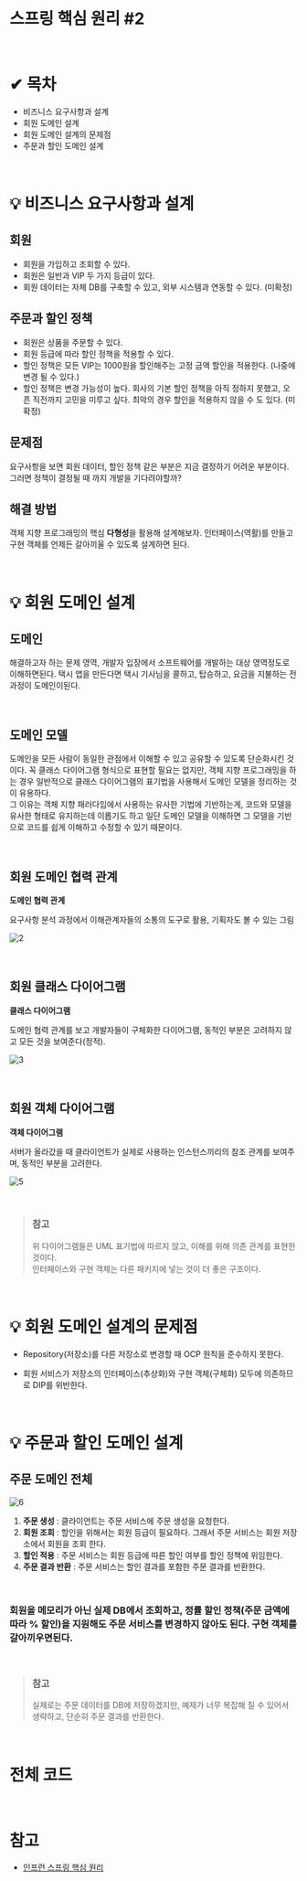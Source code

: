 # 스프링 핵심 원리 #2  

<br/>

# ✔ 목차
* 비즈니스 요구사항과 설계
* 회원 도메인 설계
* 회원 도메인 설계의 문제점
* 주문과 할인 도메인 설계
  
<br/>

# 💡 비즈니스 요구사항과 설계

## **회원**

* 회원을 가입하고 조회할 수 있다.
* 회원은 일반과 VIP 두 가지 등급이 있다.
* 회원 데이터는 자체 DB를 구축할 수 있고, 외부 시스템과 연동할 수 있다. (미확정)

## **주문과 할인 정책**

* 회원은 상품을 주문할 수 있다.
* 회원 등급에 따라 할인 정책을 적용할 수 있다.
* 할인 정책은 모든 VIP는 1000원을 할인해주는 고정 금액 할인을 적용한다. (나중에 변경 될 수 있다.)
* 할인 정책은 변경 가능성이 높다. 회사의 기본 할인 정책을 아직 정하지 못했고, 오픈 직전까지 고민을 미루고 싶다. 최악의 경우 할인을 적용하지 않을 수 도 있다. (미확정)

## **문제점**

요구사항을 보면 회원 데이터, 할인 정책 같은 부분은 지금 결정하기 어려운 부분이다. 그러면 정책이 결정될 때 까지 개발을 기다려야할까?

## **해결 방법**

객체 지향 프로그래밍의 핵심 **다형성**을 활용해 설계해보자. 인터페이스(역활)를 만들고 구현 객체를 언제든 갈아끼울 수 있도록 설계하면 된다.

<br/>

# 💡 회원 도메인 설계

## **도메인**

해결하고자 하는 문제 영역, 개발자 입장에서 소프트웨어를 개발하는 대상 영역정도로 이해하면된다. 택시 앱을 만든다면 택시 기사님을 콜하고, 탑승하고, 요금을 지불하는 전 과정이 도메인이된다.

<br/>

## **도메인 모델**

도메인을 모든 사람이 동일한 관점에서 이해할 수 있고 공유할 수 있도록 단순화시킨 것이다. 꼭 클래스 다이어그램 형식으로 표현할 필요는 없지만, 객체 지향 프로그래밍을 하는 경우 일반적으로 클래스 다이어그램의 표기법을 사용해서 도메인 모델을 정리하는 것이 유용하다.  
그 이유는 객체 지향 패러다임에서 사용하는 유사한 기법에 기반하는게, 코드와 모델을 유사한 형태로 유지하는데 이롭기도 하고 일단 도메인 모델을 이해하면 그 모델을 기반으로 코드를 쉽게 이해하고 수정할 수 있기 때문이다.

<br/>

## **회원 도메인 협력 관계**

**도메인 협력 관계**  

요구사항 분석 과정에서 이해관계자들의 소통의 도구로 활용, 기획자도 볼 수 있는 그림

![2](https://user-images.githubusercontent.com/55661631/106770581-797d4800-6681-11eb-8b6c-b34af23dfb4a.PNG)


<br/>

## **회원 클래스 다이어그램**

**클래스 다이어그램**  

도메인 협력 관계를 보고 개발자들이 구체화한 다이어그램, 동적인 부분은 고려하지 않고 모든 것을 보여준다(정적).

![3](https://user-images.githubusercontent.com/55661631/106770856-b8130280-6681-11eb-8605-5129dde7a4a7.PNG)


<br/>

## **회원 객체 다이어그램**

**객체 다이어그램**  

서버가 올라갔을 때 클라이언트가 실제로 사용하는 인스턴스끼리의 참조 관계를 보여주며, 동적인 부분을 고려한다.

![5](https://user-images.githubusercontent.com/55661631/106771161-06280600-6682-11eb-9fd6-0a6f0cb0f642.PNG)
  
<br/>

> ### **참고** 
> 위 다이어그램들은 UML 표기법에 따르지 않고, 이해를 위해 의존 관계를 표현한 것이다.  
> 인터페이스와 구현 객체는 다른 패키지에 넣는 것이 더 좋은 구조이다.

<br/>

# 💡 회원 도메인 설계의 문제점

* Repository(저장소)를 다른 저장소로 변경할 때 OCP 원칙을 준수하지 못한다.

* 회원 서비스가 저장소의 인터페이스(추상화)와 구현 객체(구체화) 모두에 의존하므로 DIP를 위반한다.

<br/>

# 💡 주문과 할인 도메인 설계

## **주문 도메인 전체**

![6](https://user-images.githubusercontent.com/55661631/106773441-6455e880-6684-11eb-904b-6a6ffd1ffbbf.png)

1. **주문 생성** : 클라이언트는 주문 서비스에 주문 생성을 요청한다.
2. **회원 조회** : 할인을 위해서는 회원 등급이 필요하다. 그래서 주문 서비스는 회원 저장소에서 회원을 조회
한다.
3. **할인 적용** : 주문 서비스는 회원 등급에 따른 할인 여부를 할인 정책에 위임한다.
4. **주문 결과 반환** : 주문 서비스는 할인 결과를 포함한 주문 결과를 반환한다.

<br/>

### **회원을 메모리가 아닌 실제 DB에서 조회하고, 정률 할인 정책(주문 금액에 따라 % 할인)을 지원해도 주문 서비스를 변경하지 않아도 된다. 구현 객체를 갈아끼우면된다.**

<br/>

> ### **참고**  
> 실제로는 주문 데이터를 DB에 저장하겠지만, 예제가 너무 복잡해 질 수 있어서 생략하고, 단순히 주문 결과를 반환한다.

<br/>

# 전체 코드



<br/>

# 참고

* [인프런 스프링 핵심 원리](https://www.inflearn.com/)